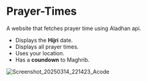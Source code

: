 # Prayer-Times
A website that fetches prayer time using Aladhan api.

- Displays the **Hijri** date.
- Displays all prayer times.
- Uses your location.
- Has a **coundown** to Maghrib.

![Screenshot_20250314_221423_Acode](https://github.com/user-attachments/assets/8103b505-4500-4402-b5b2-6377562bb859)
